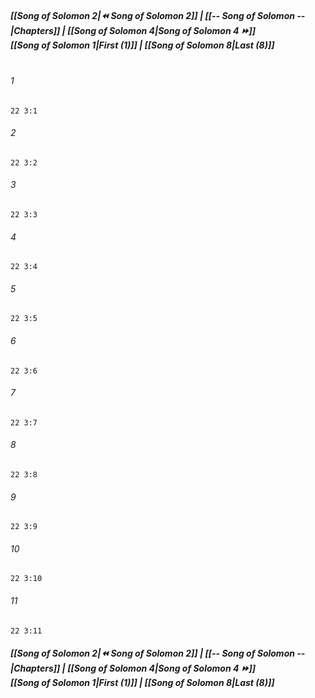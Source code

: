 
##### **[[Song of Solomon 2|⏪ Song of Solomon 2]] | [[-- Song of Solomon --|Chapters]] | [[Song of Solomon 4|Song of Solomon 4 ⏩]]**<br>**[[Song of Solomon 1|First (1)]] | [[Song of Solomon 8|Last (8)]]**<br><br>

###### 1
``` verse
22 3:1
```
###### 2
``` verse
22 3:2
```
###### 3
``` verse
22 3:3
```
###### 4
``` verse
22 3:4
```
###### 5
``` verse
22 3:5
```
###### 6
``` verse
22 3:6
```
###### 7
``` verse
22 3:7
```
###### 8
``` verse
22 3:8
```
###### 9
``` verse
22 3:9
```
###### 10
``` verse
22 3:10
```
###### 11
``` verse
22 3:11
```

##### **[[Song of Solomon 2|⏪ Song of Solomon 2]] | [[-- Song of Solomon --|Chapters]] | [[Song of Solomon 4|Song of Solomon 4 ⏩]]**<br>**[[Song of Solomon 1|First (1)]] | [[Song of Solomon 8|Last (8)]]**
